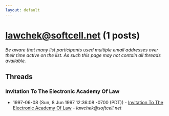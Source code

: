 ```yaml
---
layout: default
---
```


# lawchek@softcell.net (1 posts)

_Be aware that many list participants used multiple email addresses over their time active on the list. As such this page may not contain all threads available._

## Threads

### Invitation To The Electronic Academy Of Law
+ 1997-06-08 (Sun, 8 Jun 1997 12:36:08 -0700 (PDT)) - [Invitation To The Electronic Academy Of Law](/archive/1997/06/6d68dabbd76d55750d6513e21eb17fff36f676093cbd993161176d3465111bc5) - _lawchek@softcell.net_

